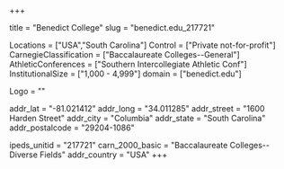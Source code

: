 
+++

title = "Benedict College"
slug = "benedict.edu_217721"

Locations = ["USA","South Carolina"]
Control = ["Private not-for-profit"]
CarnegieClassification = ["Baccalaureate Colleges--General"]
AthleticConferences = ["Southern Intercollegiate Athletic Conf"]
InstitutionalSize = ["1,000 - 4,999"]
domain = ["benedict.edu"]

Logo = ""

addr_lat = "-81.021412"
addr_long = "34.011285"
addr_street = "1600 Harden Street"
addr_city = "Columbia"
addr_state = "South Carolina"
addr_postalcode = "29204-1086"

ipeds_unitid = "217721"
carn_2000_basic = "Baccalaureate Colleges--Diverse Fields"
addr_country = "USA"
+++
    
